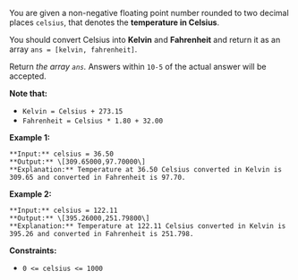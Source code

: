 You are given a non-negative floating point number rounded to two decimal places `celsius`, that denotes the **temperature in Celsius**.

You should convert Celsius into **Kelvin** and **Fahrenheit** and return it as an array `ans = [kelvin, fahrenheit]`.

Return _the array `ans`._ Answers within `10-5` of the actual answer will be accepted.

**Note that:**

*   `Kelvin = Celsius + 273.15`
*   `Fahrenheit = Celsius * 1.80 + 32.00`

**Example 1:**

```
**Input:** celsius = 36.50
**Output:** \[309.65000,97.70000\]
**Explanation:** Temperature at 36.50 Celsius converted in Kelvin is 309.65 and converted in Fahrenheit is 97.70.
```

**Example 2:**

```
**Input:** celsius = 122.11
**Output:** \[395.26000,251.79800\]
**Explanation:** Temperature at 122.11 Celsius converted in Kelvin is 395.26 and converted in Fahrenheit is 251.798.
```

**Constraints:**

*   `0 <= celsius <= 1000`